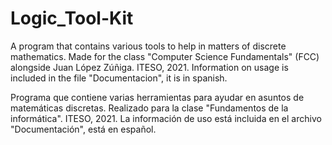 # Logic_Tool-Kit
A program that contains various tools to help in matters of discrete mathematics.
Made for the class "Computer Science Fundamentals" (FCC) alongside Juan López Zúñiga. ITESO, 2021.
Information on usage is included in the file "Documentacion", it is in spanish.

Programa que contiene varias herramientas para ayudar en asuntos de matemáticas discretas.
Realizado para la clase "Fundamentos de la informática". ITESO, 2021.
La información de uso está incluida en el archivo "Documentación", está en español.
